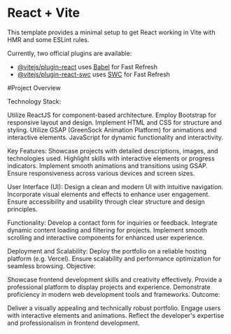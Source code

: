 # React + Vite

This template provides a minimal setup to get React working in Vite with HMR and some ESLint rules.

Currently, two official plugins are available:

- [@vitejs/plugin-react](https://github.com/vitejs/vite-plugin-react/blob/main/packages/plugin-react/README.md) uses [Babel](https://babeljs.io/) for Fast Refresh
- [@vitejs/plugin-react-swc](https://github.com/vitejs/vite-plugin-react-swc) uses [SWC](https://swc.rs/) for Fast Refresh

#Project Overview

Technology Stack:

Utilize ReactJS for component-based architecture.
Employ Bootstrap for responsive layout and design.
Implement HTML and CSS for structure and styling.
Utilize GSAP (GreenSock Animation Platform) for animations and interactive elements.
JavaScript for dynamic functionality and interactivity.


Key Features:
Showcase projects with detailed descriptions, images, and technologies used.
Highlight skills with interactive elements or progress indicators.
Implement smooth animations and transitions using GSAP.
Ensure responsiveness across various devices and screen sizes.


User Interface (UI):
Design a clean and modern UI with intuitive navigation.
Incorporate visual elements and effects to enhance user engagement.
Ensure accessibility and usability through clear structure and design principles.

Functionality:
Develop a contact form for inquiries or feedback.
Integrate dynamic content loading and filtering for projects.
Implement smooth scrolling and interactive components for enhanced user experience.


Deployment and Scalability:
Deploy the portfolio on a reliable hosting platform (e.g. Vercel).
Ensure scalability and performance optimization for seamless browsing.
Objective:

Showcase frontend development skills and creativity effectively.
Provide a professional platform to display projects and experience.
Demonstrate proficiency in modern web development tools and frameworks.
Outcome:

Deliver a visually appealing and technically robust portfolio.
Engage users with interactive elements and animations.
Reflect the developer's expertise and professionalism in frontend development.
